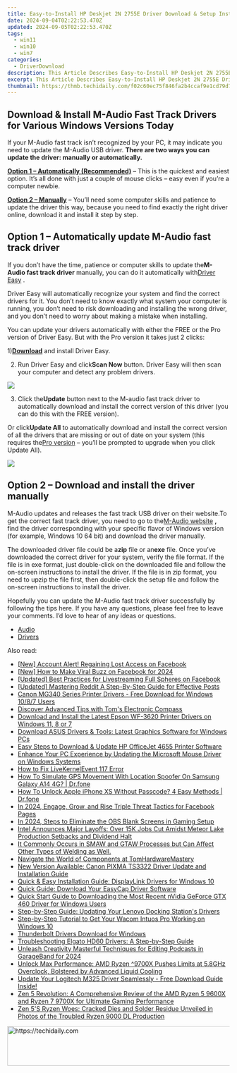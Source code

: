 ```yaml
---
title: Easy-to-Install HP Deskjet 2N 2755E Driver Download & Setup Instructions for Windows Users
date: 2024-09-04T02:22:53.470Z
updated: 2024-09-05T02:22:53.470Z
tags:
  - win11
  - win10
  - win7
categories:
  - DriverDownload
description: This Article Describes Easy-to-Install HP Deskjet 2N 2755E Driver Download & Setup Instructions for Windows Users
excerpt: This Article Describes Easy-to-Install HP Deskjet 2N 2755E Driver Download & Setup Instructions for Windows Users
thumbnail: https://thmb.techidaily.com/f02c60ec75f846fa2b4ccaf9e1cd79d7d6223ca424f0cd6791d36a2f65c9d0a1.jpg
---
```


## Download & Install M-Audio Fast Track Drivers for Various Windows Versions Today

If your M-Audio fast track isn’t recognized by your PC, it may indicate you need to update the M-Audio USB driver. **There are two ways you can update the driver: manually or automatically.**

**[Option 1 – Automatically (Recommended)](https://tools.techidaily.com/drivereasy/download/)** [](https://tools.techidaily.com/drivereasy/download/) – This is the quickest and easiest option. It’s all done with just a couple of mouse clicks – easy even if you’re a computer newbie.

**[Option 2 – Manually](https://tools.techidaily.com/drivereasy/download/)**  – You’ll need some computer skills and patience to update the driver this way, because you need to find exactly the right driver online, download it and install it step by step.

## Option 1 – Automatically update M-Audio fast track driver

 If you don’t have the time, patience or computer skills to update the**M-Audio fast track driver** manually, you can do it automatically with[Driver Easy](https://tools.techidaily.com/drivereasy/download/) .

 Driver Easy will automatically recognize your system and find the correct drivers for it. You don’t need to know exactly what system your computer is running, you don’t need to risk downloading and installing the wrong driver, and you don’t need to worry about making a mistake when installing.

 You can update your drivers automatically with either the FREE or the Pro version of Driver Easy. But with the Pro version it takes just 2 clicks:

 1)[**Download**](https://tools.techidaily.com/drivereasy/download/) and install Driver Easy.

 2) Run Driver Easy and click**Scan Now** button. Driver Easy will then scan your computer and detect any problem drivers.

![](https://images.drivereasy.com/wp-content/uploads/2018/03/img_5abdd74d18191.png)

 3) Click the**Update** button next to the M-audio fast track driver to automatically download and install the correct version of this driver (you can do this with the FREE version).

 Or click**Update All** to automatically download and install the correct version of all the drivers that are missing or out of date on your system (this requires the[Pro version](https://tools.techidaily.com/drivereasy/download/) – you’ll be prompted to upgrade when you click Update All).

![](https://images.drivereasy.com/wp-content/uploads/2018/03/img_5abdd941326a4.jpg)

## Option 2 – Download and install the driver manually

 M-Audio updates and releases the fast track USB driver on their website.To get the correct fast track driver, you need to go to the[M-Audio website](http://m-audio.com/support/drivers) **,** find the driver corresponding with your specific flavor of Windows version (for example, Windows 10 64 bit) and download the driver manually.

 The downloaded driver file could be a**zip** file or an**exe** file. Once you’ve downloaded the correct driver for your system, verify the file format. If the file is in exe format, just double-click on the downloaded file and follow the on-screen instructions to install the driver. If the file is in zip format, you need to upzip the file first, then double-click the setup file and follow the on-screen instructions to install the driver.

 Hopefully you can update the M-Audio fast track driver successfully by following the tips here. If you have any questions, please feel free to leave your comments. I’d love to hear of any ideas or questions.

* [Audio](https://tools.techidaily.com/drivereasy/download/)
* [Drivers](https://tools.techidaily.com/drivereasy/download/)

<ins class="adsbygoogle"
     style="display:block"
     data-ad-format="autorelaxed"
     data-ad-client="ca-pub-7571918770474297"
     data-ad-slot="1223367746"></ins>



<ins class="adsbygoogle"
     style="display:block"
     data-ad-client="ca-pub-7571918770474297"
     data-ad-slot="8358498916"
     data-ad-format="auto"
     data-full-width-responsive="true"></ins>

<span class="atpl-alsoreadstyle">Also read:</span>
<div><ul>
<li><a href="https://facebook-clips.techidaily.com/new-account-alert-regaining-lost-access-on-facebook/"><u>[New] Account Alert! Regaining Lost Access on Facebook</u></a></li>
<li><a href="https://facebook-video-recording.techidaily.com/new-how-to-make-viral-buzz-on-facebook-for-2024/"><u>[New] How to Make Viral Buzz on Facebook for 2024</u></a></li>
<li><a href="https://facebook-clips.techidaily.com/updated-best-practices-for-livestreaming-full-spheres-on-facebook/"><u>[Updated] Best Practices for Livestreaming Full Spheres on Facebook</u></a></li>
<li><a href="https://extra-guidance.techidaily.com/updated-mastering-reddit-a-step-by-step-guide-for-effective-posts/"><u>[Updated] Mastering Reddit  A Step-By-Step Guide for Effective Posts</u></a></li>
<li><a href="https://hardware-help.techidaily.com/canon-mg340-series-printer-drivers-free-download-for-windows-1087-users/"><u>Canon MG340 Series Printer Drivers - Free Download for Windows 10/8/7 Users</u></a></li>
<li><a href="https://hardware-help.techidaily.com/discover-advanced-tips-with-toms-electronic-compass/"><u>Discover Advanced Tips with Tom's Electronic Compass</u></a></li>
<li><a href="https://hardware-help.techidaily.com/1722969172748-download-and-install-the-latest-epson-wf-3620-printer-drivers-on-windows-11-8-or-7/"><u>Download and Install the Latest Epson WF-3620 Printer Drivers on Windows 11, 8 or 7</u></a></li>
<li><a href="https://hardware-help.techidaily.com/download-asus-drivers-and-tools-latest-graphics-software-for-windows-pcs/"><u>Download ASUS Drivers & Tools: Latest Graphics Software for Windows PCs</u></a></li>
<li><a href="https://hardware-help.techidaily.com/easy-steps-to-download-and-update-hp-officejet-4655-printer-software/"><u>Easy Steps to Download & Update HP OfficeJet 4655 Printer Software</u></a></li>
<li><a href="https://driver-download.techidaily.com/enhance-your-pc-experience-by-updating-the-microsoft-mouse-driver-on-windows-systems/"><u>Enhance Your PC Experience by Updating the Microsoft Mouse Driver on Windows Systems</u></a></li>
<li><a href="https://common-error.techidaily.com/how-to-fix-livekernelevent-117-error/"><u>How to Fix LiveKernelEvent 117 Error</u></a></li>
<li><a href="https://fake-location.techidaily.com/how-to-simulate-gps-movement-with-location-spoofer-on-samsung-galaxy-a14-4g-drfone-by-drfone-virtual-android/"><u>How To Simulate GPS Movement With Location Spoofer On Samsung Galaxy A14 4G? | Dr.fone</u></a></li>
<li><a href="https://iphone-unlock.techidaily.com/how-to-unlock-apple-iphone-xs-without-passcode-4-easy-methods-drfone-by-drfone-ios/"><u>How To Unlock Apple iPhone XS Without Passcode? 4 Easy Methods | Dr.fone</u></a></li>
<li><a href="https://facebook-video-content.techidaily.com/in-2024-engage-grow-and-rise-triple-threat-tactics-for-facebook-pages/"><u>In 2024, Engage, Grow, and Rise  Triple Threat Tactics for Facebook Pages</u></a></li>
<li><a href="https://screen-video-capture.techidaily.com/in-2024-steps-to-eliminate-the-obs-blank-screens-in-gaming-setup/"><u>In 2024, Steps to Eliminate the OBS Blank Screens in Gaming Setup</u></a></li>
<li><a href="https://hardware-help.techidaily.com/intel-announces-major-layoffs-over-15k-jobs-cut-amidst-meteor-lake-production-setbacks-and-dividend-halt/"><u>Intel Announces Major Layoffs: Over 15K Jobs Cut Amidst Meteor Lake Production Setbacks and Dividend Halt</u></a></li>
<li><a href="https://hardware-help.techidaily.com/1722973694952-it-commonly-occurs-in-smaw-and-gtaw-processes-but-can-affect-other-types-of-welding-as-well/"><u>It Commonly Occurs in SMAW and GTAW Processes but Can Affect Other Types of Welding as Well.</u></a></li>
<li><a href="https://hardware-help.techidaily.com/navigate-the-world-of-components-at-tomhardwaremastery/"><u>Navigate the World of Components at TomHardwareMastery</u></a></li>
<li><a href="https://hardware-help.techidaily.com/new-version-available-canon-pixma-ts3322-driver-update-and-installation-guide/"><u>New Version Available: Canon PIXMA TS3322 Driver Update and Installation Guide</u></a></li>
<li><a href="https://hardware-help.techidaily.com/quick-and-easy-installation-guide-displaylink-drivers-for-windows-10/"><u>Quick & Easy Installation Guide: DisplayLink Drivers for Windows 10</u></a></li>
<li><a href="https://hardware-help.techidaily.com/quick-guide-download-your-easycap-driver-software/"><u>Quick Guide: Download Your EasyCap Driver Software</u></a></li>
<li><a href="https://hardware-help.techidaily.com/quick-start-guide-to-downloading-the-most-recent-nvidia-geforce-gtx-460-driver-for-windows-users/"><u>Quick Start Guide to Downloading the Most Recent nVidia GeForce GTX 460 Driver for Windows Users</u></a></li>
<li><a href="https://hardware-help.techidaily.com/step-by-step-guide-updating-your-lenovo-docking-stations-drivers/"><u>Step-by-Step Guide: Updating Your Lenovo Docking Station's Drivers</u></a></li>
<li><a href="https://hardware-help.techidaily.com/step-by-step-tutorial-to-get-your-wacom-intuos-pro-working-on-windows-10/"><u>Step-by-Step Tutorial to Get Your Wacom Intuos Pro Working on Windows 10</u></a></li>
<li><a href="https://hardware-help.techidaily.com/thunderbolt-drivers-download-for-windows/"><u>Thunderbolt Drivers Download for Windows</u></a></li>
<li><a href="https://hardware-help.techidaily.com/troubleshooting-elgato-hd60-drivers-a-step-by-step-guide/"><u>Troubleshooting Elgato HD60 Drivers: A Step-by-Step Guide</u></a></li>
<li><a href="https://fox-friendly.techidaily.com/unleash-creativity-masterful-techniques-for-editing-podcasts-in-garageband-for-2024/"><u>Unleash Creativity  Masterful Techniques for Editing Podcasts in GarageBand for 2024</u></a></li>
<li><a href="https://hardware-help.techidaily.com/unlock-max-performance-amd-ryzen-9700x-pushes-limits-at-58ghz-overclock-bolstered-by-advanced-liquid-cooling/"><u>Unlock Max Performance: AMD Ryzen ^9700X Pushes Limits at 5.8GHz Overclock, Bolstered by Advanced Liquid Cooling</u></a></li>
<li><a href="https://hardware-help.techidaily.com/1722978462322-update-your-logitech-m325-driver-seamlessly-free-download-guide-inside/"><u>Update Your Logitech M325 Driver Seamlessly - Free Download Guide Inside!</u></a></li>
<li><a href="https://hardware-help.techidaily.com/zen-5-revolution-a-comprehensive-review-of-the-amd-ryzen-5-9600x-and-ryzen-7-9700x-for-ultimate-gaming-performance/"><u>Zen 5 Revolution: A Comprehensive Review of the AMD Ryzen 5 9600X and Ryzen 7 9700X for Ultimate Gaming Performance</u></a></li>
<li><a href="https://hardware-help.techidaily.com/zen-5s-ryzen-woes-cracked-dies-and-solder-residue-unveiled-in-photos-of-the-troubled-ryzen-9000-dl-production/"><u>Zen 5'S Ryzen Woes: Cracked Dies and Solder Residue Unveiled in Photos of the Troubled Ryzen 9000 DL Production</u></a></li>
</ul></div>

<!-- affiliate ads begin -->
<a href="https://aligracehair.sjv.io/c/5597632/1948937/19272" target="_top" id="1948937">
  <img src="//a.impactradius-go.com/display-ad/19272-1948937" border="0" alt="https://techidaily.com" width="728" height="90"/>
</a>
<img height="0" width="0" src="https://aligracehair.sjv.io/i/5597632/1948937/19272" style="position:absolute;visibility:hidden;" border="0" />
<!-- affiliate ads end -->